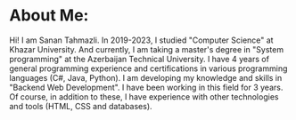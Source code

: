 <div class="container">
  <h1>About Me:</h1>
  <p>
    Hi! I am Sanan Tahmazli. In 2019-2023, I studied "Computer Science" at Khazar University. And currently, I am taking a master's degree in "System programming" at the Azerbaijan Technical University. I have 4 years of general programming experience and certifications in various programming languages (C#, Java, Python). I am developing my knowledge and skills in "Backend Web Development". I have been working in this field for 3 years. Of course, in addition to these, I have experience with other technologies and tools (HTML, CSS and databases).
  </p>
</div>
